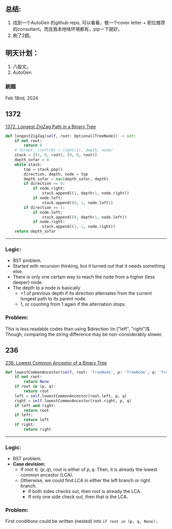 ## 总结:
1. 找到一个AutoGen 的github repo, 可以看看，做一个cover letter + 职位推荐的consultant。而且我本地啥环境都有，pip一下就好。
3. 刷了2题。

## 明天计划：
1. 八股文。
3. AutoGen

### 刷题
Feb 18nd, 2024
## 1372
[1372. Longest ZigZag Path in a Binary Tree](https://leetcode.com/problems/longest-zigzag-path-in-a-binary-tree/description/?envType=study-plan-v2&envId=leetcode-75)
```python
def longestZigZag(self, root: Optional[TreeNode]) -> int:
    if not root:
        return 0
    # format: (left(0) / right(1), depth, node)
    stack = [(1, 0, root), (0, 0, root)]
    depth_sofar = 0
    while stack:
        top = stack.pop()
        direction, depth, node = top
        depth_sofar = max(depth_sofar, depth)
        if direction == 0:
            if node.right:
                stack.append((1, depth+1, node.right))
            if node.left:
                stack.append((0, 1, node.left))
        if direction == 1:
            if node.left:
                stack.append((0, depth+1, node.left))
            if node.right:
                stack.append((1, 1, node.right))
    return depth_sofar
```

___
### Logic:
+ BST problem.
+ Started with recursion thinking, but it turned out that it needs something else.
+ There is only one certain way to reach the node from a higher (less deeper) node.
+ The depth to a node is basically
  + $+1$ of previous depth if its direction alternates from the current longest path to its parent node.
  + $1$, or counting from 1 again if the alternation stops.
  
### Problem:
This is less readable codes than  using $direction \in ["left", "right"]$. Though, comparing the string difference may be non-considerably slower.

## 236
[236. Lowest Common Ancestor of a Binary Tree](https://leetcode.com/problems/lowest-common-ancestor-of-a-binary-tree/description/?envType=study-plan-v2&envId=leetcode-75)
```python
def lowestCommonAncestor(self, root: 'TreeNode', p: 'TreeNode', q: 'TreeNode') -> 'TreeNode':
    if not root:
        return None
    if root in (p, q):
        return root
    left = self.lowestCommonAncestor(root.left, p, q)
    right = self.lowestCommonAncestor(root.right, p, q)
    if left and right:
        return root
    if left:
        return left
    if right:
        return right
```

___
### Logic:
+ BST problem.
+ **Case devision:**
  + If $root \in (p, q)$, root is either of $p, q$. Then, it is already the lowest common ancestor (LCA).
  + Otherwise, we could find LCA in either the left branch or right branch.
    + If both sides checks out, then root is already the LCA.
    + If only one side check out, then that is the LCA.
  
### Problem:
First conditions could be written (nested) into ```if root in (p, q, None):```.

